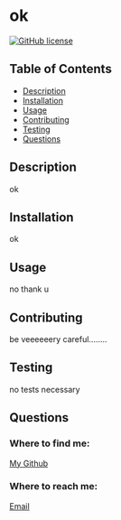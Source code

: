 
  # ok
  [![GitHub license](https://img.shields.io/badge/license-MIT-blue)](https://opensource.org/licenses/MIT)

  ## Table of Contents
  * [Description](#description)
  * [Installation](#installation)
  * [Usage](#usage)
  * [Contributing](#contributing)
  * [Testing](#testing)
  * [Questions](#questions)
  
  ## Description

  ok

  ## Installation

  ok

  ## Usage

  no thank u

  ## Contributing

  be veeeeeery careful........

  ## Testing

  no tests necessary

  ## Questions

  ### Where to find me:
  [My Github](http://www.gihub.com/bleakney)

  ### Where to reach me:
  [Email](mailto:bleakneyb@gmail.com)

